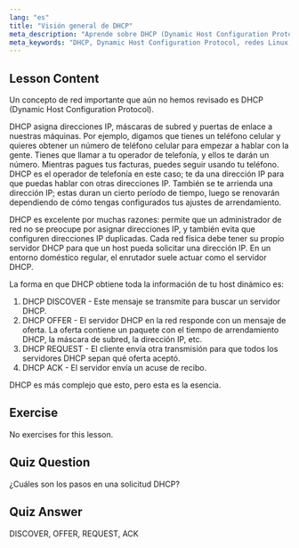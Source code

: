 ```yaml
---
lang: "es"
title: "Visión general de DHCP"
meta_description: "Aprende sobre DHCP (Dynamic Host Configuration Protocol) en Linux. Comprende cómo DHCP asigna direcciones IP y su proceso de cuatro pasos. ¡Comienza tu viaje en redes Linux!"
meta_keywords: "DHCP, Dynamic Host Configuration Protocol, redes Linux, dirección IP, tutorial DHCP, principiante, guía"
---
```


## Lesson Content

Un concepto de red importante que aún no hemos revisado es DHCP (Dynamic Host Configuration Protocol).

DHCP asigna direcciones IP, máscaras de subred y puertas de enlace a nuestras máquinas. Por ejemplo, digamos que tienes un teléfono celular y quieres obtener un número de teléfono celular para empezar a hablar con la gente. Tienes que llamar a tu operador de telefonía, y ellos te darán un número. Mientras pagues tus facturas, puedes seguir usando tu teléfono. DHCP es el operador de telefonía en este caso; te da una dirección IP para que puedas hablar con otras direcciones IP. También se te arrienda una dirección IP; estas duran un cierto período de tiempo, luego se renovarán dependiendo de cómo tengas configurados tus ajustes de arrendamiento.

DHCP es excelente por muchas razones: permite que un administrador de red no se preocupe por asignar direcciones IP, y también evita que configuren direcciones IP duplicadas. Cada red física debe tener su propio servidor DHCP para que un host pueda solicitar una dirección IP. En un entorno doméstico regular, el enrutador suele actuar como el servidor DHCP.

La forma en que DHCP obtiene toda la información de tu host dinámico es:

1. DHCP DISCOVER - Este mensaje se transmite para buscar un servidor DHCP.
2. DHCP OFFER - El servidor DHCP en la red responde con un mensaje de oferta. La oferta contiene un paquete con el tiempo de arrendamiento DHCP, la máscara de subred, la dirección IP, etc.
3. DHCP REQUEST - El cliente envía otra transmisión para que todos los servidores DHCP sepan qué oferta aceptó.
4. DHCP ACK - El servidor envía un acuse de recibo.

DHCP es más complejo que esto, pero esta es la esencia.

## Exercise

No exercises for this lesson.

## Quiz Question

¿Cuáles son los pasos en una solicitud DHCP?

## Quiz Answer

DISCOVER, OFFER, REQUEST, ACK
